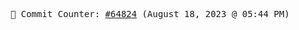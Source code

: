 <p align="center">
    <samp>
        📮 Commit Counter: <a href="https://github.com/Javascript-void0/Javascript-void0/commits/main">#64824</a> (August 18, 2023 @ 05:44 PM)
    </samp>
</p>